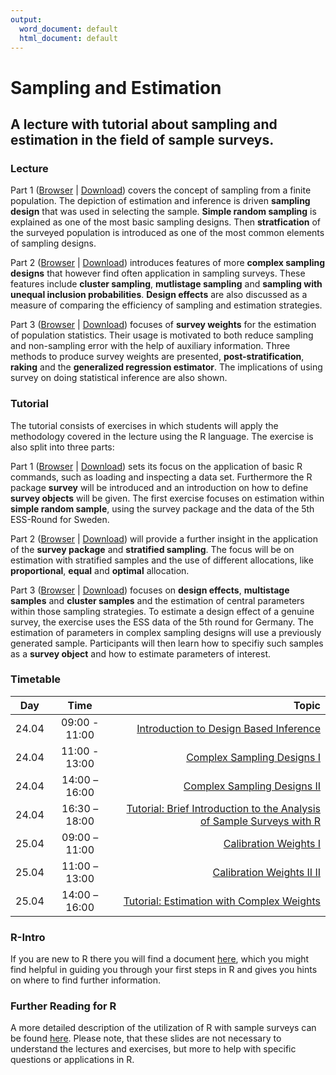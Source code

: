 ```yaml
---
output:
  word_document: default
  html_document: default
---
```

# Sampling and Estimation
## A lecture with tutorial about sampling and estimation in the field of sample surveys. 

### Lecture 

Part 1 ([Browser](https://github.com/BernStZi/SamplingAndEstimation/blob/short/lecture/part_1.pdf) | 
[Download](https://github.com/BernStZi/SamplingAndEstimation/raw/short/lecture/part_1.pdf))
covers the concept of sampling from a finite population. The depiction of estimation and inference is driven  **sampling design** that was used in selecting the sample. **Simple random sampling** is explained as one of the most basic sampling designs. Then **stratfication** of the surveyed population is introduced as one of the most common elements of sampling designs.

Part 2 ([Browser](https://github.com/BernStZi/SamplingAndEstimation/blob/short/lecture/part_2.pdf) | 
[Download](https://github.com/BernStZi/SamplingAndEstimation/raw/short/lecture/part_2.pdf))
introduces features of more **complex sampling designs** that however find often application in sampling surveys.
These features include **cluster sampling**, **mutlistage sampling** and **sampling with unequal inclusion probabilities**.
**Design effects** are also discussed as a measure of comparing the efficiency of sampling and estimation strategies.

Part 3 ([Browser](https://github.com/BernStZi/SamplingAndEstimation/blob/short/lecture/part_3.pdf) | 
[Download](https://github.com/BernStZi/SamplingAndEstimation/raw/short/lecture/part_3.pdf))
focuses of **survey weights** for the estimation of population statistics. Their usage is motivated to both reduce sampling and non-sampling error with the help of auxiliary information. Three methods to produce survey weights are presented, **post-stratification**, **raking** and the **generalized regression estimator**.
The implications of using survey on doing statistical inference are also shown.

### Tutorial

The tutorial consists of exercises in which students will apply the methodology covered in the lecture using the R language. The exercise is also split into three parts:

Part 1 ([Browser](https://github.com/BernStZi/SamplingAndEstimation/blob/short/tutorial/Ex1.md) | 
[Download](https://github.com/BernStZi/SamplingAndEstimation/raw/short/tutorial/Ex1.pdf)) sets its focus on the application of basic R commands, such as loading and inspecting a data set. Furthermore the R package **survey** will be introduced and an introduction on how to define **survey objects** will be given. The first exercise focuses on estimation within **simple random sample**, using the survey package and the data of the 5th ESS-Round for Sweden.

Part 2 ([Browser](https://github.com/BernStZi/SamplingAndEstimation/blob/short/tutorial/Ex2.md) | 
[Download](https://github.com/BernStZi/SamplingAndEstimation/raw/short/tutorial/Ex2.pdf))  will provide a further insight in the application of the **survey package** and **stratified sampling**. The focus will be on estimation with stratified samples and the use of different allocations, like **proportional**, **equal** and **optimal** allocation.

Part 3 ([Browser](https://github.com/BernStZi/SamplingAndEstimation/blob/short/tutorial/Ex3.md) | 
[Download](https://github.com/BernStZi/SamplingAndEstimation/raw/short/tutorial/Ex3.pdf)) focuses on **design effects**,   **multistage samples** and **cluster samples** and the estimation of central parameters within those sampling strategies. To estimate a design effect of a genuine survey, the exercise uses the ESS data of the 5th round for Germany.
The estimation of parameters in complex sampling designs will use a previously generated sample. Participants will then learn how to specifiy such samples as a **survey object** and how to estimate parameters of interest.


### Timetable


|Day    | Time  | Topic                                                                     |
|:-----:|:--------------:|-------------------------------------------------------------------:|
|24.04  | 09:00 - 11:00 |[Introduction to Design Based Inference](https://github.com/BernStZi/SamplingAndEstimation/blob/short/lecture/part_1.pdf)                                             |
|24.04  | 11:00 - 13:00 |[Complex Sampling Designs I](https://github.com/BernStZi/SamplingAndEstimation/blob/short/lecture/part_2.pdf)  |
|24.04  | 14:00 – 16:00 |[Complex Sampling Designs II ](https://github.com/BernStZi/SamplingAndEstimation/blob/short/lecture/part_2.pdf)|
|24.04  | 16:30 – 18:00 |[Tutorial: Brief Introduction to the Analysis of Sample Surveys with R](https://github.com/BernStZi/SamplingAndEstimation/blob/short/tutorial/Ex1.md)                                                    |
|25.04  | 09:00 – 11:00 |[Calibration Weights I](https://github.com/BernStZi/SamplingAndEstimation/blob/short/lecture/part_3.pdf)       |
|25.04  | 11:00 – 13:00 |[Calibration Weights II II](https://github.com/BernStZi/SamplingAndEstimation/blob/short/lecture/part_3.pdf)      |
|25.04  | 14:00 – 16:00 |[Tutorial: Estimation with Complex Weights](https://github.com/BernStZi/SamplingAndEstimation/blob/short/tutorial/Ex2.md)                                 |



### R-Intro
If you are new to R there you will find a document [here](https://github.com/BernStZi/SamplingAndEstimation/blob/short/tutorial/preparation/Preparation.md), which you might find helpful in guiding you through your first steps in R and gives you hints on where to find further information.

### Further Reading for R
A more detailed description of the utilization of R with sample surveys can be found [here](https://github.com/BernStZi/SamplingAndEstimation/tree/short/tutorial/slides). Please note, that these slides are not necessary to understand the lectures and exercises, but more to help with specific questions or applications in R.



